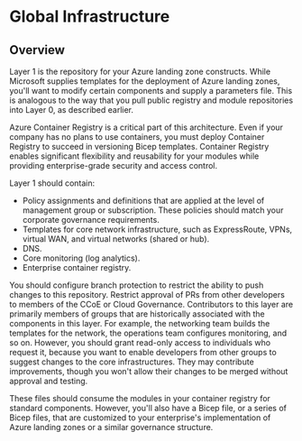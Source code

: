 # Global Infrastructure

## Overview

Layer 1 is the repository for your Azure landing zone constructs. While Microsoft supplies templates for the deployment of Azure landing zones, you'll want to modify certain components and supply a parameters file. This is analogous to the way that you pull public registry and module repositories into Layer 0, as described earlier.

Azure Container Registry is a critical part of this architecture. Even if your company has no plans to use containers, you must deploy Container Registry to succeed in versioning Bicep templates. Container Registry enables significant flexibility and reusability for your modules while providing enterprise-grade security and access control.

Layer 1 should contain:

- Policy assignments and definitions that are applied at the level of management group or subscription. These policies should match your corporate governance requirements.
- Templates for core network infrastructure, such as ExpressRoute, VPNs, virtual WAN, and virtual networks (shared or hub).
- DNS.
- Core monitoring (log analytics).
- Enterprise container registry.

You should configure branch protection to restrict the ability to push changes to this repository. Restrict approval of PRs from other developers to members of the CCoE or Cloud Governance. Contributors to this layer are primarily members of groups that are historically associated with the components in this layer. For example, the networking team builds the templates for the network, the operations team configures monitoring, and so on. However, you should grant read-only access to individuals who request it, because you want to enable developers from other groups to suggest changes to the core infrastructures. They may contribute improvements, though you won't allow their changes to be merged without approval and testing.

These files should consume the modules in your container registry for standard components. However, you'll also have a Bicep file, or a series of Bicep files, that are customized to your enterprise's implementation of Azure landing zones or a similar governance structure.
